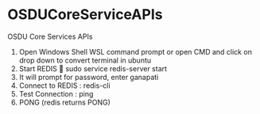 # OSDUCoreServiceAPIs
OSDU Core Services APIs

1. Open Windows Shell WSL command prompt or open CMD and click on drop down to convert terminal in ubuntu
2. Start REDIS  sudo service redis-server start
3. It will prompt for password, enter ganapati
4. Connect to REDIS : redis-cli
5. Test Connection : ping 
6. PONG (redis returns PONG)